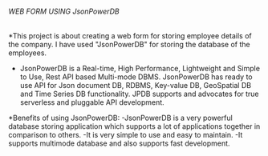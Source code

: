 ###### WEB FORM USING JsonPowerDB ######

*This project is about creating a web form for storing employee details of the company. I have used "JsonPowerDB" for storing the database
of the employees.

* JsonPowerDB is a Real-time, High Performance, Lightweight and Simple to Use, Rest API based Multi-mode DBMS. JsonPowerDB has ready to use API for Json document DB, RDBMS, Key-value DB, GeoSpatial DB and Time Series DB functionality. JPDB supports and advocates for true serverless and pluggable API development.

*Benefits of using JsonPowerDB:
-JsonPowerDB is a very powerful database storing application which supports a lot of applications together in comparison to others.
-It is very simple to use and easy to maintain.
-It supports multimode database and also supports fast development.





                        
                     
